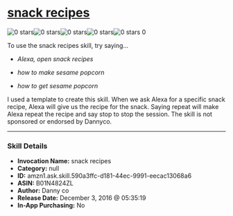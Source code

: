 # [snack recipes](http://alexa.amazon.com/#skills/amzn1.ask.skill.590a3ffc-d181-44ec-9991-eecac13068a6)
![0 stars](../../images/ic_star_border_black_18dp_1x.png)![0 stars](../../images/ic_star_border_black_18dp_1x.png)![0 stars](../../images/ic_star_border_black_18dp_1x.png)![0 stars](../../images/ic_star_border_black_18dp_1x.png)![0 stars](../../images/ic_star_border_black_18dp_1x.png) 0

To use the snack recipes skill, try saying...

* *Alexa, open snack recipes*

* *how to make sesame popcorn*

* *how to get sesame popcorn*

I used a template to create this skill. When we ask Alexa for a specific snack recipe, Alexa will give us the recipe for the snack. Saying repeat will make Alexa repeat the recipe and say stop to stop the session. The skill is not sponsored or endorsed by Dannyco.

***

### Skill Details

* **Invocation Name:** snack recipes
* **Category:** null
* **ID:** amzn1.ask.skill.590a3ffc-d181-44ec-9991-eecac13068a6
* **ASIN:** B01N4824ZL
* **Author:** Danny co
* **Release Date:** December 3, 2016 @ 05:35:19
* **In-App Purchasing:** No
